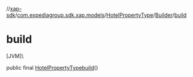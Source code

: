 //[xap-sdk](../../../../index.md)/[com.expediagroup.sdk.xap.models](../../index.md)/[HotelPropertyType](../index.md)/[Builder](index.md)/[build](build.md)

# build

[JVM]\

public final [HotelPropertyType](../index.md)[build](build.md)()

